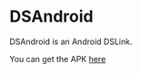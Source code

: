 # DSAndroid

DSAndroid is an Android DSLink.

You can get the APK [here](https://drive.google.com/file/d/0Bz0j4piblkXFNEhnQ05KaXJUd0k/view)
